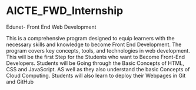 # AICTE_FWD_Internship

Edunet- Front End Web Development

This is a comprehensive program designed to equip learners with the necessary skills and knowledge to become Front End Development. The program covers key concepts, tools, and technologies in web development. This will be the first Step for the Students who want to Become Front-End Developers. Students will be Going through the Basic Concepts of HTML, CSS and JavaScript. AS well as they also understand the basic Concepts of Cloud Computing. Students will also learn to deploy their Webpages in Git and GitHub
